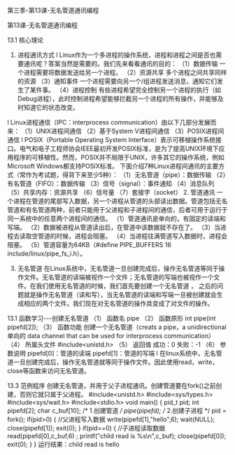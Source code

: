 第三季-第13课-无名管道通讯编程 

第13课-无名管道通讯编程
 
13.1 核心理论
1. 进程通讯方式
l  Linux作为一个多进程的操作系统，进程和进程之间是否也需要通讯呢？答案当然是需要的。我们先来看看通讯的目的：
（1）数据传输
一个进程需要将数据发送给另一个进程。
（2）资源共享
多个进程之间共享同样的资源
（3）通知事件
一个进程需要向另一个/组进程发送消息，通知它们发生了某件事。
（4）进程控制
有些进程希望完全控制另一个进程的执行（如Debug进程），此时控制进程希望能够拦截另一个进程的所有操作，并能够及时知道它的状态改变。
 
l  Linux进程通信（IPC：interprocess communication）由以下几部分发展而来：
（1）UNIX进程间通信
（2）基于System V进程间通信
（3）POSIX进程间通信
l  POSIX（Portable Operating System Interface）表示可移植操作系统接口。电气和电子工程师协会IEEE最初开发POSIX标准，是为了提高UNIX环境下应用程序的可移植性。然而，POSIX并不局限于UNIX，许多其它的操作系统，例如Microsoft Windows都支持POSIX标准。
下面介绍7种Linux进程间通讯的主要方式（常作为考试题，得背下来至少5种）：
（1）无名管道（pipe）：数据传输
（2）有名管道（FIFO）：数据传输
（3）信号（signal）：事件通知
（4）消息队列
（5）共享内存：资源共享
（6）信号量
（7）套接字（socket）
2. 管道通讯
一个进程在管道的尾部写入数据，另一个进程从管道的头部读出数据。管道包括无名管道和有名管道两种，前者只能用于父进程和子进程间的通信，后者可用于运行于同一系统中的任意两个进程间的通信。
（1）管道通讯是单向的，有固定的读端和写端。
（2）数据被进程从管道读出后，在管道中该数据就不存在了。
（3）当进程去读取空管道的时候，进程会阻塞。
（4）当进程往满管道写入数据时，进程会阻塞。
（5）管道容量为64KB（#define PIPE_BUFFERS 16 include/linux/pipe_fs_i.h）。
 
3. 无名管道
在Linux系统中，无名管道一旦创建完成后，操作无名管道等同于操作文件。无名管道的读端被视作一个文件；无名管道的写端也被视作一个文件。在我们使用无名管道的时候，我们首先要创建一个无名管道 ， 之后的问题就是操作无名管道（读和写），当无名管道的读端和写端一旦被创建就会生成相应的两个文件。我们现在对无名管道的操作具变成了对文件的操作。
 
13.1 函数学习---创建无名管道
（1） 函数名
pipe
（2） 函数原形
int pipe(int pipefd[2]);
（3） 函数功能
创建一个无名管道（creats a pipe，a unidirectional单向的 data channel that can be used for interprocess communication）
（4） 所属头文件
#include<unistd.h>
（5） 返回值
成功：0
失败：-1
（6） 参数说明
pipefd[0]：管道的读端
pipefd[1]：管道的写端
l  在linux系统中，无名管道一旦创建完成后，操作无名管道就等同于操作文件。因此使用read，write，close等函数来访问无名管道。
 
 
13.3 范例程序
创建无名管道，并用于父子进程通讯。创建管道要在fork()之前创建，否则它就只属于父进程。
#include<unistd.h>
#include<sys/types.h>
#include<sys/wait.h>
#include<stdio.h>
void main()
{
         pid_t pid;
         int pipefd[2];
         char c_buf[10];
         /*  1.创建管道  */
         pipe(pipefd);
         /*  2.创建子进程 */
         pid = fork();
         if(pid>0)
         {
                  //父进程写入数据
                  write(pipefd[1],"hello",6);
                  wait(NULL);
                  close(pipefd[1]);
                  exit(0);
         }
         if(pid==0)
         {
                  //子进程读取数据
                  read(pipefd[0],c_buf,6) ;
                  printf("chlid read is %s\n",c_buf);
                  close(pipefd[0]);
                  exit(0);
         }
}
运行结果：child read is hello
 